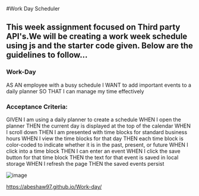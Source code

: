 #Work Day Scheduler

## This week assignment focused on Third party API's.We will be creating a work week schedule using js and the starter code given. Below are the guidelines to follow...

### Work-Day

AS AN employee with a busy schedule
I WANT to add important events to a daily planner
SO THAT I can manage my time effectively


### Acceptance Criteria:

GIVEN I am using a daily planner to create a schedule
WHEN I open the planner
THEN the current day is displayed at the top of the calendar
WHEN I scroll down
THEN I am presented with time blocks for standard business hours
WHEN I view the time blocks for that day
THEN each time block is color-coded to indicate whether it is in the past, present, or future
WHEN I click into a time block
THEN I can enter an event
WHEN I click the save button for that time block
THEN the text for that event is saved in local storage
WHEN I refresh the page
THEN the saved events persist

![image]("https://user-images.githubusercontent.com/94322760/160308348-9ed125af-6b47-4dc6-86dd-87148db7d71c.jpg")


https://abeshaw97.github.io/Work-day/
